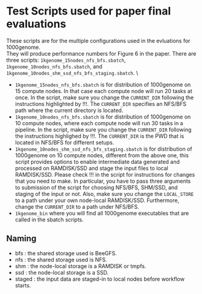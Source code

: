 # Test Scripts used for paper final evaluations
These scripts are for the multiple configurations used in the evluations for 1000genome. \
They will produce performance numbers for Figure 6 in the paper.
There are three scripts: `1kgenome_15nodes_nfs_bfs.sbatch`, `1kgenome_10nodes_nfs_bfs.sbatch`, and `1kgenome_10nodes_shm_ssd_nfs_bfs_staging.sbatch`. \
- `1kgenome_15nodes_nfs_bfs.sbatch` is for distribution of 1000genome on 15 compute nodes. In that case each compute node will run 20 tasks at once. In the script, make sure you change the `CURRENT_DIR` following the instructions highlighted by !!!. The `CURRENT_DIR` specifies an NFS/BFS path where the current directory is located.  
- `1kgenome_10nodes_nfs_bfs.sbatch` is for distribution of 1000genome on 10 compute nodes, where each compute node will run 30 tasks in a pipeline. In the script, make sure you change the `CURRENT_DIR` following the instructions highlighed by !!!. The `CURRENT_DIR` is the PWD that is located in NFS/BFS for different setups.
- `1kgenome_10nodes_shm_ssd_nfs_bfs_staging.sbatch` is for distribution of 1000genome on 10 compute nodes, different from the above one, this script provides options to enable intermediate data generated and processed on RAMDISK/SSD and stage the input files to local RAMDISK/SSD. Please check !!! in the script for instructions for changes that you need to make. In particular, you have to pass three arguments to submission of the script for choosing NFS/BFS, SHM/SSD, and staging of the input or not. Also, make sure you change the `LOCAL_STORE` to a path under your own node-local RAMDISK/SSD. Furthermore, change the `CURRENT_DIR` to a path under NFS/BFS.  
- `1kgenome_bin` where you will find all 1000genome executables that are called in the sbatch scripts.

## Naming
- bfs : the shared storage used is BeeGFS.
- nfs : the shared storage used is NFS.
- shm : the node-local storage is a RAMDISK or tmpfs.
- ssd : the node-local storage is a SSD.
- staged : the input data are staged-in to local nodes before workflow starts.

